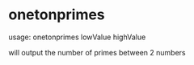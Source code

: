 # onetonprimes

usage: onetonprimes lowValue highValue

will output the number of primes between 2 numbers
